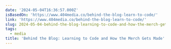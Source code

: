 ```yaml
---
date: '2024-05-04T16:36:57.000Z'
isBasedOn: 'https://www.404media.co/behind-the-blog-learn-to-code/'
link: 'https://www.404media.co/behind-the-blog-learn-to-code/'
slug: 2024-05-04-behind-the-blog-learning-to-code-and-how-the-merch-gets-made
tags:
  - media
title: 'Behind the Blog: Learning to Code and How the Merch Gets Made'
---
```


